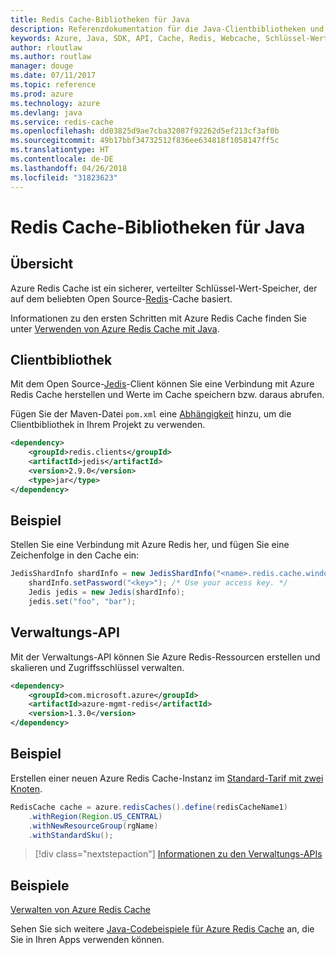 ```yaml
---
title: Redis Cache-Bibliotheken für Java
description: Referenzdokumentation für die Java-Clientbibliotheken und -Verwaltungsbibliotheken für Redis Cache
keywords: Azure, Java, SDK, API, Cache, Redis, Webcache, Schlüssel-Wert, In-Memory
author: rloutlaw
ms.author: routlaw
manager: douge
ms.date: 07/11/2017
ms.topic: reference
ms.prod: azure
ms.technology: azure
ms.devlang: java
ms.service: redis-cache
ms.openlocfilehash: dd03825d9ae7cba32087f92262d5ef213cf3af0b
ms.sourcegitcommit: 49b17bbf34732512f836ee634818f1058147ff5c
ms.translationtype: HT
ms.contentlocale: de-DE
ms.lasthandoff: 04/26/2018
ms.locfileid: "31823623"
---
```

# <a name="redis-cache-libraries-for-java"></a>Redis Cache-Bibliotheken für Java

## <a name="overview"></a>Übersicht

Azure Redis Cache ist ein sicherer, verteilter Schlüssel-Wert-Speicher, der auf dem beliebten Open Source-[Redis](https://redis.io/)-Cache basiert. 

Informationen zu den ersten Schritten mit Azure Redis Cache finden Sie unter [Verwenden von Azure Redis Cache mit Java](/azure/redis-cache/cache-java-get-started).

## <a name="client-library"></a>Clientbibliothek

Mit dem Open Source-[Jedis](https://github.com/xetorthio/jedis)-Client können Sie eine Verbindung mit Azure Redis Cache herstellen und Werte im Cache speichern bzw. daraus abrufen.  

Fügen Sie der Maven-Datei `pom.xml` eine [Abhängigkeit](https://maven.apache.org/guides/getting-started/index.html#How_do_I_use_external_dependencies) hinzu, um die Clientbibliothek in Ihrem Projekt zu verwenden.   

```XML
<dependency>
    <groupId>redis.clients</groupId>
    <artifactId>jedis</artifactId>
    <version>2.9.0</version>
    <type>jar</type>
</dependency>
```

## <a name="example"></a>Beispiel

Stellen Sie eine Verbindung mit Azure Redis her, und fügen Sie eine Zeichenfolge in den Cache ein:

```java
JedisShardInfo shardInfo = new JedisShardInfo("<name>.redis.cache.windows.net", 6380, useSsl);
    shardInfo.setPassword("<key>"); /* Use your access key. */
    Jedis jedis = new Jedis(shardInfo);
    jedis.set("foo", "bar");
```

## <a name="management-api"></a>Verwaltungs-API

Mit der Verwaltungs-API können Sie Azure Redis-Ressourcen erstellen und skalieren und Zugriffsschlüssel verwalten.

```XML
<dependency>
    <groupId>com.microsoft.azure</groupId>
    <artifactId>azure-mgmt-redis</artifactId>
    <version>1.3.0</version>
</dependency>
```

## <a name="example"></a>Beispiel

Erstellen einer neuen Azure Redis Cache-Instanz im [Standard-Tarif mit zwei Knoten](https://azure.microsoft.com/services/cache/). 

```java
RedisCache cache = azure.redisCaches().define(redisCacheName1)
    .withRegion(Region.US_CENTRAL)
    .withNewResourceGroup(rgName)
    .withStandardSku();
```

> [!div class="nextstepaction"]
> [Informationen zu den Verwaltungs-APIs](/java/api/overview/azure/rediscache/management)

## <a name="samples"></a>Beispiele

[Verwalten von Azure Redis Cache](https://github.com/Azure-Samples/redis-java-manage-cache)   

Sehen Sie sich weitere [Java-Codebeispiele für Azure Redis Cache](https://azure.microsoft.com/resources/samples/?platform=java&term=redis) an, die Sie in Ihren Apps verwenden können.
